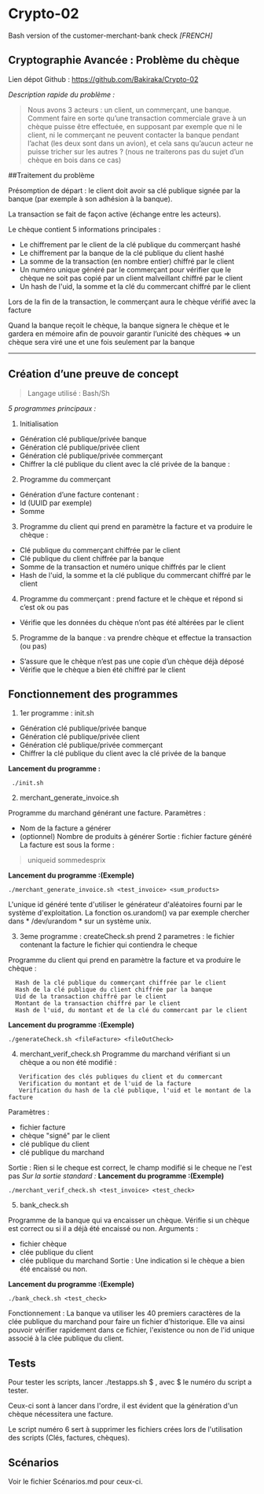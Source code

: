 # Crypto-02
Bash version of the customer-merchant-bank check
*[FRENCH]*

 **Cryptographie Avancée : Problème du chèque**
---

Lien dépot Github : https://github.com/Bakiraka/Crypto-02

*Description rapide du problème :*
>Nous avons 3 acteurs : un client, un commerçant, une banque.
Comment faire en sorte qu’une transaction commerciale grave à un chèque puisse être effectuée, en supposant par exemple que ni le client, ni le commerçant ne peuvent contacter la banque pendant l’achat (les deux sont dans un avion), et cela sans qu’aucun acteur ne puisse tricher sur les autres ?
(nous ne traiterons pas du sujet d’un chèque en bois dans ce cas)


##Traitement du problème

Présomption de départ : le client doit avoir sa clé publique signée par la banque (par exemple à son adhésion à la banque).

La transaction se fait de façon active (échange entre les acteurs).

Le chèque contient 5 informations principales :
 - Le chiffrement par le client de la clé publique du commerçant hashé
 - Le chiffrement par la banque de la clé publique du client hashé 
 - La somme de la transaction (en nombre entier) chiffré par le client
 - Un numéro unique généré par le commerçant pour vérifier que le chèque ne soit pas copié par un client malveillant chiffré par le client
 - Un hash de l'uid, la somme et la clé du commercant chiffré par le client

Lors de la fin de la transaction, le commerçant aura le chèque vérifié avec la facture

Quand la banque reçoit le chèque, la banque signera le chèque et le gardera en mémoire afin de pouvoir garantir l’unicité des chèques => un chèque sera viré une et une fois seulement par la banque

----

## Création d’une preuve de concept

>Langage utilisé : Bash/Sh

*5 programmes principaux :*

1. Initialisation
  - Génération clé publique/privée banque
  - Génération clé publique/privée client
  - Génération clé publique/privée commerçant
  - Chiffrer la clé publique du client avec la clé privée de la banque :
2. Programme du commerçant
  - Génération d’une facture contenant :
  - Id (UUID par exemple)
  - Somme
3. Programme du client qui prend en paramètre la facture et va produire le chèque :
  - Clé publique du commerçant chiffrée par le client
  - Clé publique du client chiffrée par la banque
  - Somme de la transaction et numéro unique chiffrés par le client
  - Hash de l'uid, la somme et la clé publique du commercant chiffré par le client
4. Programme du commerçant : prend facture et le chèque et répond si c’est ok ou pas
  - Vérifie que les données du chèque n’ont pas été altérées par le client
5. Programme de la banque : va prendre chèque et effectue la transaction (ou pas)
  - S’assure que le chèque n’est pas une copie d’un chèque déjà déposé
  - Vérifie que le chèque a bien été chiffré par le client

## Fonctionnement des programmes

1. 1er programme : init.sh

- Génération clé publique/privée banque
- Génération clé publique/privée client
- Génération clé publique/privée commerçant
- Chiffrer la clé publique du client avec la clé privée de la banque

 **Lancement du programme :**
```
 ./init.sh
```

2. merchant_generate_invoice.sh

  Programme du marchand générant une facture.
  Paramètres :
  - Nom de la facture a générer
  - (optionnel) Nombre de produits à générer
  Sortie : fichier facture généré
  La facture est sous la forme :
  > uniqueid
  > sommedesprix

 **Lancement du programme :(Exemple)**
  ```
  ./merchant_generate_invoice.sh <test_invoice> <sum_products>
  ```
  L'unique id généré tente d'utiliser le générateur d'aléatoires fourni par le système d'exploitation.
  La fonction os.urandom() va par exemple chercher dans * /dev/urandom * sur un système unix.

3. 3eme programme : createCheck.sh
           prend 2 parametres : le fichier contenant la facture
                      le fichier qui contiendra le cheque

Programme du client qui prend en paramètre la facture et va produire le chèque :
```  
  Hash de la clé publique du commerçant chiffrée par le client
  Hash de la clé publique du client chiffrée par la banque
  Uid de la transaction chiffré par le client
  Montant de la transaction chiffré par le client
  Hash de l'uid, du montant et de la clé du commercant par le client
```

 **Lancement du programme :(Exemple)**
```
./generateCheck.sh <fileFacture> <fileOutCheck>
```

 4. merchant_verif_check.sh
  Programme du marchand vérifiant si un chèque a ou non été modifié :
 ```
	Verification des clés publiques du client et du commercant
	Verification du montant et de l'uid de la facture
	Verification du hash de la clé publique, l'uid et le montant de la facture
 ```
  Paramètres :
  - fichier facture
  - chèque "signé" par le client
  - clé publique du client
  - clé publique du marchand

 Sortie : Rien si le cheque est correct, le champ modifié si le cheque ne l'est pas
 *Sur la sortie standard :*
 **Lancement du programme :(Exemple)**
 ```
 ./merchant_verif_check.sh <test_invoice> <test_check>
 ```

5. bank_check.sh

  Programme de la banque qui va encaisser un chèque.
  Vérifie si un chèque est correct ou si il a déjà été encaissé ou non.
  Arguments :
  - fichier chèque
  - clée publique du client
  - clée publique du marchand
  Sortie : Une indication si le chèque a bien été encaissé ou non.

 **Lancement du programme :(Exemple)**
  ```
  ./bank_check.sh <test_check>
  ```

  Fonctionnement :
  La banque va utiliser les 40 premiers caractères de la clée publique du marchand pour faire un fichier d'historique. Elle va ainsi pouvoir vérifier rapidement dans ce fichier, l'existence ou non de l'id unique associé à la clée publique du client.

## Tests
Pour tester les scripts, lancer ./testapps.sh $ , avec $ le numéro du script a tester.

Ceux-ci sont à lancer dans l'ordre, il est évident que la génération d'un chèque nécessitera une facture.

Le script numéro 6 sert à supprimer les fichiers crées lors de l'utilisation des scripts (Clés, factures, chèques).

## Scénarios

Voir le fichier Scénarios.md pour ceux-ci.
